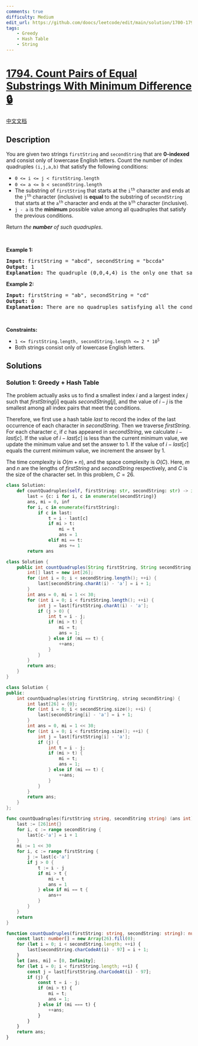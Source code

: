 ```yaml
---
comments: true
difficulty: Medium
edit_url: https://github.com/doocs/leetcode/edit/main/solution/1700-1799/1794.Count%20Pairs%20of%20Equal%20Substrings%20With%20Minimum%20Difference/README_EN.md
tags:
    - Greedy
    - Hash Table
    - String
---
```


<!-- problem:start -->

# [1794. Count Pairs of Equal Substrings With Minimum Difference 🔒](https://leetcode.com/problems/count-pairs-of-equal-substrings-with-minimum-difference)

[中文文档](/solution/1700-1799/1794.Count%20Pairs%20of%20Equal%20Substrings%20With%20Minimum%20Difference/README.md)

## Description

<!-- description:start -->

<p>You are given two strings <code>firstString</code> and <code>secondString</code> that are <strong>0-indexed</strong> and consist only of lowercase English letters. Count the number of index quadruples <code>(i,j,a,b)</code> that satisfy the following conditions:</p>

<ul>
	<li><code>0 &lt;= i &lt;= j &lt; firstString.length</code></li>
	<li><code>0 &lt;= a &lt;= b &lt; secondString.length</code></li>
	<li>The substring of <code>firstString</code> that starts at the <code>i<sup>th</sup></code> character and ends at the <code>j<sup>th</sup></code> character (inclusive) is <strong>equal</strong> to the substring of <code>secondString</code> that starts at the <code>a<sup>th</sup></code> character and ends at the <code>b<sup>th</sup></code> character (inclusive).</li>
	<li><code>j - a</code> is the <strong>minimum</strong> possible value among all quadruples that satisfy the previous conditions.</li>
</ul>

<p>Return <em>the <strong>number</strong> of such quadruples</em>.</p>

<p>&nbsp;</p>
<p><strong class="example">Example 1:</strong></p>

<pre>
<strong>Input:</strong> firstString = &quot;abcd&quot;, secondString = &quot;bccda&quot;
<strong>Output:</strong> 1
<strong>Explanation:</strong> The quadruple (0,0,4,4) is the only one that satisfies all the conditions and minimizes j - a.
</pre>

<p><strong class="example">Example 2:</strong></p>

<pre>
<strong>Input:</strong> firstString = &quot;ab&quot;, secondString = &quot;cd&quot;
<strong>Output:</strong> 0
<strong>Explanation:</strong> There are no quadruples satisfying all the conditions.
</pre>

<p>&nbsp;</p>
<p><strong>Constraints:</strong></p>

<ul>
	<li><code>1 &lt;= firstString.length, secondString.length &lt;= 2 * 10<sup>5</sup></code></li>
	<li>Both strings consist only of lowercase English letters.</li>
</ul>

<!-- description:end -->

## Solutions

<!-- solution:start -->

### Solution 1: Greedy + Hash Table

The problem actually asks us to find a smallest index $i$ and a largest index $j$ such that $firstString[i]$ equals $secondString[j]$, and the value of $i - j$ is the smallest among all index pairs that meet the conditions.

Therefore, we first use a hash table $last$ to record the index of the last occurrence of each character in $secondString$. Then we traverse $firstString$. For each character $c$, if $c$ has appeared in $secondString$, we calculate $i - last[c]$. If the value of $i - last[c]$ is less than the current minimum value, we update the minimum value and set the answer to 1. If the value of $i - last[c]$ equals the current minimum value, we increment the answer by 1.

The time complexity is $O(m + n)$, and the space complexity is $O(C)$. Here, $m$ and $n$ are the lengths of $firstString$ and $secondString$ respectively, and $C$ is the size of the character set. In this problem, $C = 26$.

<!-- tabs:start -->

```python
class Solution:
    def countQuadruples(self, firstString: str, secondString: str) -> int:
        last = {c: i for i, c in enumerate(secondString)}
        ans, mi = 0, inf
        for i, c in enumerate(firstString):
            if c in last:
                t = i - last[c]
                if mi > t:
                    mi = t
                    ans = 1
                elif mi == t:
                    ans += 1
        return ans
```

```java
class Solution {
    public int countQuadruples(String firstString, String secondString) {
        int[] last = new int[26];
        for (int i = 0; i < secondString.length(); ++i) {
            last[secondString.charAt(i) - 'a'] = i + 1;
        }
        int ans = 0, mi = 1 << 30;
        for (int i = 0; i < firstString.length(); ++i) {
            int j = last[firstString.charAt(i) - 'a'];
            if (j > 0) {
                int t = i - j;
                if (mi > t) {
                    mi = t;
                    ans = 1;
                } else if (mi == t) {
                    ++ans;
                }
            }
        }
        return ans;
    }
}
```

```cpp
class Solution {
public:
    int countQuadruples(string firstString, string secondString) {
        int last[26] = {0};
        for (int i = 0; i < secondString.size(); ++i) {
            last[secondString[i] - 'a'] = i + 1;
        }
        int ans = 0, mi = 1 << 30;
        for (int i = 0; i < firstString.size(); ++i) {
            int j = last[firstString[i] - 'a'];
            if (j) {
                int t = i - j;
                if (mi > t) {
                    mi = t;
                    ans = 1;
                } else if (mi == t) {
                    ++ans;
                }
            }
        }
        return ans;
    }
};
```

```go
func countQuadruples(firstString string, secondString string) (ans int) {
	last := [26]int{}
	for i, c := range secondString {
		last[c-'a'] = i + 1
	}
	mi := 1 << 30
	for i, c := range firstString {
		j := last[c-'a']
		if j > 0 {
			t := i - j
			if mi > t {
				mi = t
				ans = 1
			} else if mi == t {
				ans++
			}
		}
	}
	return
}
```

```ts
function countQuadruples(firstString: string, secondString: string): number {
    const last: number[] = new Array(26).fill(0);
    for (let i = 0; i < secondString.length; ++i) {
        last[secondString.charCodeAt(i) - 97] = i + 1;
    }
    let [ans, mi] = [0, Infinity];
    for (let i = 0; i < firstString.length; ++i) {
        const j = last[firstString.charCodeAt(i) - 97];
        if (j) {
            const t = i - j;
            if (mi > t) {
                mi = t;
                ans = 1;
            } else if (mi === t) {
                ++ans;
            }
        }
    }
    return ans;
}
```

<!-- tabs:end -->

<!-- solution:end -->

<!-- problem:end -->
